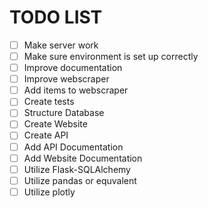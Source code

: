 TODO LIST
========

- [ ] Make server work
- [ ] Make sure environment is set up correctly
- [ ] Improve documentation
- [ ] Improve webscraper
- [ ] Add items to webscraper
- [ ] Create tests
- [ ] Structure Database
- [ ] Create Website
- [ ] Create API
- [ ] Add API Documentation
- [ ] Add Website Documentation
- [ ] Utilize Flask-SQLAlchemy
- [ ] Utilize pandas or equvalent
- [ ] Utilize plotly
